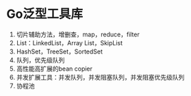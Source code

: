# Go泛型工具库

1. 切片辅助方法，增删查，map，reduce，filter
2. List：LinkedList，Array List，SkipList
3. HashSet，TreeSet，SortedSet
4. 队列，优先级队列
5. 高性能高扩展的bean copier
6. 并发扩展工具：并发队列，并发阻塞队列，并发阻塞优先级队列
7. 协程池